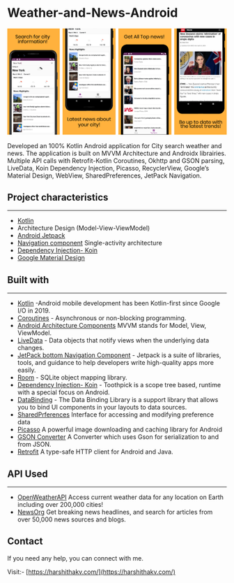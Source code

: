 # Weather-and-News-Android

![](weatherNews.png)

Developed an 100% Kotlin Android application for City search weather and news. The application is built on MVVM Architecture and Androidx librairies. Multiple API calls with Retrofit-Kotlin Coroutines, Okhttp and GSON parsing, LiveData, Koin Dependency Injection, Picasso, RecyclerView, Google’s Material Design, WebView, SharedPreferences, JetPack Navigation.

## Project characteristics 
-------
* [Kotlin](https://kotlinlang.org/)
* Architecture Design (Model-View-ViewModel)
* [Android Jetpack](https://developer.android.com/jetpack)
* [Navigation component](https://developer.android.com/guide/navigation/navigation-getting-started) Single-activity architecture
* [Dependency Injection- Koin](https://insert-koin.io/)
* [Google Material Design](https://material.io/design/)



## Built with
-------
* [Kotlin](https://kotlinlang.org) -Android mobile development has been Kotlin-first since Google I/O in 2019.
* [Coroutines](https://kotlinlang.org/docs/reference/coroutines-overview.html) - Asynchronous or non-blocking programming.
* [Android Architecture Components](https://developer.android.com/topic/libraries/architecture) MVVM stands for Model, View, ViewModel.
* [LiveData](https://developer.android.com/topic/libraries/architecture/livedata) - Data objects that notify views when the underlying data changes.
* [JetPack bottom Navigation Component](https://developer.android.com/jetpack) - Jetpack is a suite of libraries, tools, and guidance to help developers write high-quality apps more easily.
* [Room](https://developer.android.com/topic/libraries/architecture/room) - SQLite object mapping library.
* [Dependency Injection- Koin](https://insert-koin.io/) - Toothpick is a scope tree based, runtime with a special focus on Android.
* [DataBinding](https://developer.android.com/topic/libraries/data-binding) - The Data Binding Library is a support library that allows you to bind UI components in your layouts to data sources.
* [SharedPrferences](https://developer.android.com/reference/android/content/SharedPreferences) Interface for accessing and modifying preference data
* [Picasso](https://square.github.io/picasso/) A powerful image downloading and caching library for Android
* [GSON Converter](https://github.com/square/retrofit/tree/master/retrofit-converters/gson) A Converter which uses Gson for serialization to and from JSON.
* [Retrofit](https://square.github.io/retrofit/) A type-safe HTTP client for Android and Java.


## API Used
-------
* [OpenWeatherAPI](https://openweathermap.org/current) Access current weather data for any location on Earth including over 200,000 cities!
* [NewsOrg](http://newsapi.org/) Get breaking news headlines, and search for articles from over 50,000 news sources and blogs.
 
 
## Contact
If you need any help, you can connect with me.

Visit:- [https://harshithakv.com/](https://harshithakv.com/)
